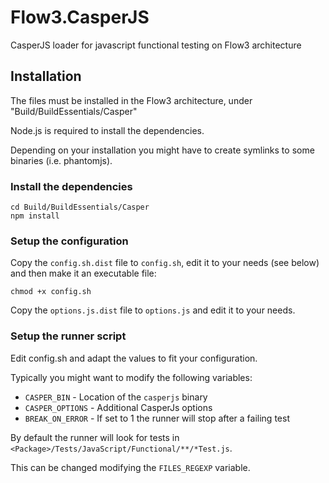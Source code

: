 # Flow3.CasperJS
CasperJS loader for javascript functional testing on Flow3 architecture

## Installation

The files must be installed in the Flow3 architecture, under "Build/BuildEssentials/Casper"

Node.js is required to install the dependencies.

Depending on your installation you might have to create symlinks to some binaries (i.e. phantomjs).

### Install the dependencies

```
cd Build/BuildEssentials/Casper
npm install
```

### Setup the configuration

Copy the ```config.sh.dist``` file to ```config.sh```, edit it to your needs (see below) and then make it an executable file:

```
chmod +x config.sh
```

Copy the ```options.js.dist``` file to ```options.js``` and edit it to your needs.

### Setup the runner script

Edit config.sh and adapt the values to fit your configuration.

Typically you might want to modify the following variables:

 * ```CASPER_BIN``` - Location of the ```casperjs``` binary
 * ```CASPER_OPTIONS``` - Additional CasperJs options
 * ```BREAK_ON_ERROR``` - If set to 1 the runner will stop after a failing test

By default the runner will look for tests in ```<Package>/Tests/JavaScript/Functional/**/*Test.js```.

This can be changed modifying the ```FILES_REGEXP``` variable.
